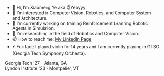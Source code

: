 - 👋 Hi, I’m Xiaomeng Ye aka @Yebyyy
- 👀 I’m interested in Computer Vision, Robotics, and Computer System and Architecture.
- 🌱 I’m currently working on training Reinforcement Leanring Robotic Agents in Simulation.
- 🔬 I’m researching in the field of Robotics and Computer Vision.
- 📫 How to reach me: [My LinkedIn Page](https://www.linkedin.com/in/xiaomeng-ye-61aa55290/)
- ⚡ Fun fact: I played violin for 14 years and I am currently playing in GTSO (Georgia Tech Symphony Orchesta).

Georgia Tech '27 - Atlanta, GA\
Lyndon Institute '23 - Montpelier, VT

<!---
yebyyy/yebyyy is a ✨ special ✨ repository because its `README.md` (this file) appears on your GitHub profile.
You can click the Preview link to take a look at your changes.
--->
